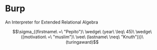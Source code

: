 Burp
====

An Interpreter for Extended Relational Algebra

$$\sigma_{(firstname\ =\ "Pepito")\ \wedge\ (year\ \leq\ 45)\ \wedge\ ((motivation\ =\ "muslim")\ \vee\ (lastname\ \neq\ "Knuth"))}\ (turingaward)$$